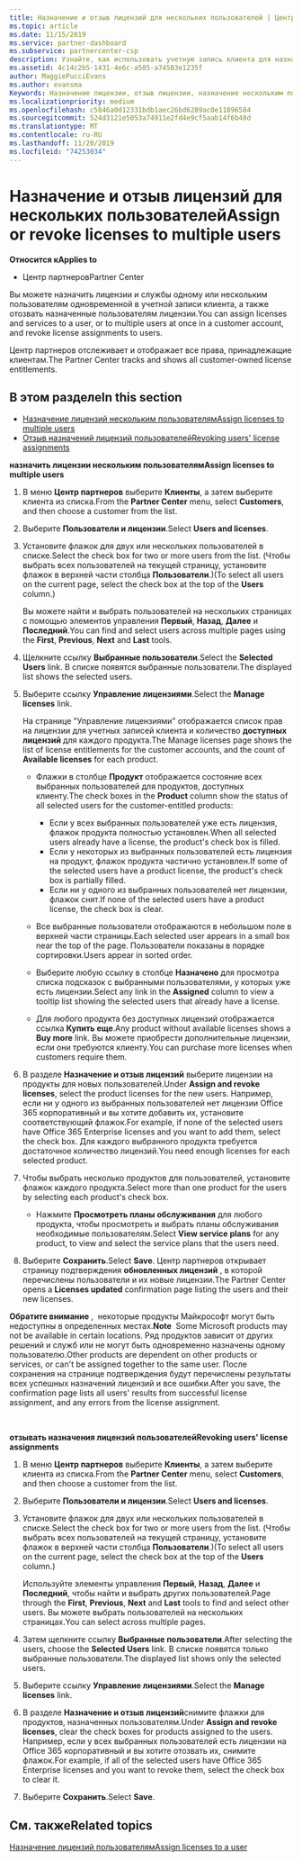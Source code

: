 ```yaml
---
title: Назначение и отзыв лицензий для нескольких пользователей | Центр партнеров
ms.topic: article
ms.date: 11/15/2019
ms.service: partner-dashboard
ms.subservice: partnercenter-csp
description: Узнайте, как использовать учетную запись клиента для назначения или отзыва лицензий и служб одному пользователю или нескольким пользователям одновременно.
ms.assetid: 4c14c2b5-1431-4e6c-a505-a74503e1235f
author: MaggiePucciEvans
ms.author: evansma
Keywords: Назначение лицензии, отзыв лицензии, назначение нескольким пользователям,
ms.localizationpriority: medium
ms.openlocfilehash: c5846a0d12331bdb1aec26bd6289ac0e11896584
ms.sourcegitcommit: 524d3121e5053a74911e2fd4e9cf5aab14f6b48d
ms.translationtype: MT
ms.contentlocale: ru-RU
ms.lasthandoff: 11/20/2019
ms.locfileid: "74253034"
---
```

# <a name="assign-or-revoke-licenses-to-multiple-users"></a><span data-ttu-id="d0206-104">Назначение и отзыв лицензий для нескольких пользователей</span><span class="sxs-lookup"><span data-stu-id="d0206-104">Assign or revoke licenses to multiple users</span></span>

<span data-ttu-id="d0206-105">**Относится к**</span><span class="sxs-lookup"><span data-stu-id="d0206-105">**Applies to**</span></span>

-  <span data-ttu-id="d0206-106">Центр партнеров</span><span class="sxs-lookup"><span data-stu-id="d0206-106">Partner Center</span></span>

<span data-ttu-id="d0206-107">Вы можете назначить лицензии и службы одному или нескольким пользователям одновременной в учетной записи клиента, а также отозвать назначенные пользователям лицензии.</span><span class="sxs-lookup"><span data-stu-id="d0206-107">You can assign licenses and services to a user, or to multiple users at once in a customer account, and revoke license assignments to users.</span></span>

<span data-ttu-id="d0206-108">Центр партнеров отслеживает и отображает все права, принадлежащие клиентам.</span><span class="sxs-lookup"><span data-stu-id="d0206-108">The Partner Center tracks and shows all customer-owned license entitlements.</span></span>

## <a name="in-this-section"></a><span data-ttu-id="d0206-109">В этом разделе</span><span class="sxs-lookup"><span data-stu-id="d0206-109">In this section</span></span>


-   [<span data-ttu-id="d0206-110">Назначение лицензий нескольким пользователям</span><span class="sxs-lookup"><span data-stu-id="d0206-110">Assign licenses to multiple users</span></span>](#assign-licenses-to-groups)
-   [<span data-ttu-id="d0206-111">Отзыв назначений лицензий пользователей</span><span class="sxs-lookup"><span data-stu-id="d0206-111">Revoking users' license assignments</span></span>](#revoking-licenses)

<a href="" id="assign-licenses-to-groups"></a>
<span data-ttu-id="d0206-112">**назначить лицензии нескольким пользователям**</span><span class="sxs-lookup"><span data-stu-id="d0206-112">**Assign licenses to multiple users**</span></span>

1.  <span data-ttu-id="d0206-113">В меню **Центр партнеров** выберите **Клиенты**, а затем выберите клиента из списка.</span><span class="sxs-lookup"><span data-stu-id="d0206-113">From the **Partner Center** menu, select **Customers**, and then choose a customer from the list.</span></span>
2.  <span data-ttu-id="d0206-114">Выберите **Пользователи и лицензии**.</span><span class="sxs-lookup"><span data-stu-id="d0206-114">Select **Users and licenses**.</span></span>
3.  <span data-ttu-id="d0206-115">Установите флажок для двух или нескольких пользователей в списке.</span><span class="sxs-lookup"><span data-stu-id="d0206-115">Select the check box for two or more users from the list.</span></span> <span data-ttu-id="d0206-116">(Чтобы выбрать всех пользователей на текущей страницу, установите флажок в верхней части столбца **Пользователи**.)</span><span class="sxs-lookup"><span data-stu-id="d0206-116">(To select all users on the current page, select the check box at the top of the **Users** column.)</span></span>

    <span data-ttu-id="d0206-117">Вы можете найти и выбрать пользователей на нескольких страницах с помощью элементов управления **Первый**, **Назад**, **Далее** и **Последний**.</span><span class="sxs-lookup"><span data-stu-id="d0206-117">You can find and select users across multiple pages using the **First**, **Previous**, **Next** and **Last** tools.</span></span>

4.  <span data-ttu-id="d0206-118">Щелкните ссылку **Выбранные пользователи**.</span><span class="sxs-lookup"><span data-stu-id="d0206-118">Select the **Selected Users** link.</span></span> <span data-ttu-id="d0206-119">В списке появятся выбранные пользователи.</span><span class="sxs-lookup"><span data-stu-id="d0206-119">The displayed list shows the selected users.</span></span>
5.  <span data-ttu-id="d0206-120">Выберите ссылку **Управление лицензиями**.</span><span class="sxs-lookup"><span data-stu-id="d0206-120">Select the **Manage licenses** link.</span></span>

    <span data-ttu-id="d0206-121">На странице "Управление лицензиями" отображается список прав на лицензии для учетных записей клиента и количество **доступных лицензий** для каждого продукта.</span><span class="sxs-lookup"><span data-stu-id="d0206-121">The Manage licenses page shows the list of license entitlements for the customer accounts, and the count of **Available licenses** for each product.</span></span>

    -   <span data-ttu-id="d0206-122">Флажки в столбце **Продукт** отображается состояние всех выбранных пользователей для продуктов, доступных клиенту.</span><span class="sxs-lookup"><span data-stu-id="d0206-122">The check boxes in the **Product** column show the status of all selected users for the customer-entitled products:</span></span>

        -   <span data-ttu-id="d0206-123">Если у всех выбранных пользователей уже есть лицензия, флажок продукта полностью установлен.</span><span class="sxs-lookup"><span data-stu-id="d0206-123">When all selected users already have a license, the product's check box is filled.</span></span>
        -   <span data-ttu-id="d0206-124">Если у некоторых из выбранных пользователей есть лицензия на продукт, флажок продукта частично установлен.</span><span class="sxs-lookup"><span data-stu-id="d0206-124">If some of the selected users have a product license, the product's check box is partially filled.</span></span>
        -   <span data-ttu-id="d0206-125">Если ни у одного из выбранных пользователей нет лицензии, флажок снят.</span><span class="sxs-lookup"><span data-stu-id="d0206-125">If none of the selected users have a product license, the check box is clear.</span></span>
    -   <span data-ttu-id="d0206-126">Все выбранные пользователи отображаются в небольшом поле в верхней части страницы.</span><span class="sxs-lookup"><span data-stu-id="d0206-126">Each selected user appears in a small box near the top of the page.</span></span> <span data-ttu-id="d0206-127">Пользователи показаны в порядке сортировки.</span><span class="sxs-lookup"><span data-stu-id="d0206-127">Users appear in sorted order.</span></span>

    -   <span data-ttu-id="d0206-128">Выберите любую ссылку в столбце **Назначено** для просмотра списка подсказок с выбранными пользователями, у которых уже есть лицензии.</span><span class="sxs-lookup"><span data-stu-id="d0206-128">Select any link in the **Assigned** column to view a tooltip list showing the selected users that already have a license.</span></span>

    -   <span data-ttu-id="d0206-129">Для любого продукта без доступных лицензий отображается ссылка **Купить еще**.</span><span class="sxs-lookup"><span data-stu-id="d0206-129">Any product without available licenses shows a **Buy more** link.</span></span> <span data-ttu-id="d0206-130">Вы можете приобрести дополнительные лицензии, если они требуются клиенту.</span><span class="sxs-lookup"><span data-stu-id="d0206-130">You can purchase more licenses when customers require them.</span></span>

6.  <span data-ttu-id="d0206-131">В разделе **Назначение и отзыв лицензий** выберите лицензии на продукты для новых пользователей.</span><span class="sxs-lookup"><span data-stu-id="d0206-131">Under **Assign and revoke licenses**, select the product licenses for the new users.</span></span> <span data-ttu-id="d0206-132">Например, если ни у одного из выбранных пользователей нет лицензии Office 365 корпоративный и вы хотите добавить их, установите соответствующий флажок.</span><span class="sxs-lookup"><span data-stu-id="d0206-132">For example, if none of the selected users have Office 365 Enterprise licenses and you want to add them, select the check box.</span></span> <span data-ttu-id="d0206-133">Для каждого выбранного продукта требуется достаточное количество лицензий.</span><span class="sxs-lookup"><span data-stu-id="d0206-133">You need enough licenses for each selected product.</span></span>
7.  <span data-ttu-id="d0206-134">Чтобы выбрать несколько продуктов для пользователей, установите флажок каждого продукта.</span><span class="sxs-lookup"><span data-stu-id="d0206-134">Select more than one product for the users by selecting each product's check box.</span></span>
    -   <span data-ttu-id="d0206-135">Нажмите **Просмотреть планы обслуживания** для любого продукта, чтобы просмотреть и выбрать планы обслуживания необходимые пользователям.</span><span class="sxs-lookup"><span data-stu-id="d0206-135">Select **View service plans** for any product, to view and select the service plans that the users need.</span></span>

8.  <span data-ttu-id="d0206-136">Выберите **Сохранить**.</span><span class="sxs-lookup"><span data-stu-id="d0206-136">Select **Save**.</span></span> <span data-ttu-id="d0206-137">Центр партнеров открывает страницу подтверждения **обновленных лицензий** , в которой перечислены пользователи и их новые лицензии.</span><span class="sxs-lookup"><span data-stu-id="d0206-137">The Partner Center opens a **Licenses updated** confirmation page listing the users and their new licenses.</span></span>

<span data-ttu-id="d0206-138">**Обратите внимание** ,  некоторые продукты Майкрософт могут быть недоступны в определенных местах.</span><span class="sxs-lookup"><span data-stu-id="d0206-138">**Note**  Some Microsoft products may not be available in certain locations.</span></span> <span data-ttu-id="d0206-139">Ряд продуктов зависит от других решений и служб или не могут быть одновременно назначены одному пользователю.</span><span class="sxs-lookup"><span data-stu-id="d0206-139">Other products are dependent on other products or services, or can't be assigned together to the same user.</span></span> <span data-ttu-id="d0206-140">После сохранения на странице подтверждения будут перечислены результаты всех успешных назначений лицензий и все ошибки.</span><span class="sxs-lookup"><span data-stu-id="d0206-140">After you save, the confirmation page lists all users' results from successful license assignment, and any errors from the license assignment.</span></span>

 

<a href="" id="revoking-licenses"></a>
<span data-ttu-id="d0206-141">**отзывать назначения лицензий пользователей**</span><span class="sxs-lookup"><span data-stu-id="d0206-141">**Revoking users' license assignments**</span></span>

1.  <span data-ttu-id="d0206-142">В меню **Центр партнеров** выберите **Клиенты**, а затем выберите клиента из списка.</span><span class="sxs-lookup"><span data-stu-id="d0206-142">From the **Partner Center** menu, select **Customers**, and then choose a customer from the list.</span></span>
2.  <span data-ttu-id="d0206-143">Выберите **Пользователи и лицензии**.</span><span class="sxs-lookup"><span data-stu-id="d0206-143">Select **Users and licenses**.</span></span>
3.  <span data-ttu-id="d0206-144">Установите флажок для двух или нескольких пользователей в списке.</span><span class="sxs-lookup"><span data-stu-id="d0206-144">Select the check box for two or more users from the list.</span></span> <span data-ttu-id="d0206-145">(Чтобы выбрать всех пользователей на текущей страницу, установите флажок в верхней части столбца **Пользователи**.)</span><span class="sxs-lookup"><span data-stu-id="d0206-145">(To select all users on the current page, select the check box at the top of the **Users** column.)</span></span>

    <span data-ttu-id="d0206-146">Используйте элементы управления **Первый**, **Назад**, **Далее** и **Последний**, чтобы найти и выбрать других пользователей.</span><span class="sxs-lookup"><span data-stu-id="d0206-146">Page through the **First**, **Previous**, **Next** and **Last** tools to find and select other users.</span></span> <span data-ttu-id="d0206-147">Вы можете выбрать пользователей на нескольких страницах.</span><span class="sxs-lookup"><span data-stu-id="d0206-147">You can select across multiple pages.</span></span>

4.  <span data-ttu-id="d0206-148">Затем щелкните ссылку **Выбранные пользователи**.</span><span class="sxs-lookup"><span data-stu-id="d0206-148">After selecting the users, choose the **Selected Users** link.</span></span> <span data-ttu-id="d0206-149">В списке появятся только выбранные пользователи.</span><span class="sxs-lookup"><span data-stu-id="d0206-149">The displayed list shows only the selected users.</span></span>
5.  <span data-ttu-id="d0206-150">Выберите ссылку **Управление лицензиями**.</span><span class="sxs-lookup"><span data-stu-id="d0206-150">Select the **Manage licenses** link.</span></span>
6.  <span data-ttu-id="d0206-151">В разделе **Назначение и отзыв лицензий**снимите флажки для продуктов, назначенных пользователям.</span><span class="sxs-lookup"><span data-stu-id="d0206-151">Under **Assign and revoke licenses**, clear the check boxes for products assigned to the users.</span></span> <span data-ttu-id="d0206-152">Например, если у всех выбранных пользователей есть лицензии на Office 365 корпоративный и вы хотите отозвать их, снимите флажок.</span><span class="sxs-lookup"><span data-stu-id="d0206-152">For example, if all of the selected users have Office 365 Enterprise licenses and you want to revoke them, select the check box to clear it.</span></span>
7.  <span data-ttu-id="d0206-153">Выберите **Сохранить**.</span><span class="sxs-lookup"><span data-stu-id="d0206-153">Select **Save**.</span></span>

## <a name="related-topics"></a><span data-ttu-id="d0206-154">См. также</span><span class="sxs-lookup"><span data-stu-id="d0206-154">Related topics</span></span>


[<span data-ttu-id="d0206-155">Назначение лицензий пользователям</span><span class="sxs-lookup"><span data-stu-id="d0206-155">Assign licenses to a user</span></span>](assign-licenses-to-users.md)

 

 



